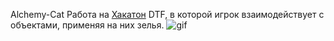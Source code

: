 Alchemy-Cat
Работа на [Хакатон](https://dtf.ru/hackathon/82344-alchemycat-nash-pervyy-hakaton-hack-rabota) DTF, в которой игрок взаимодействует с объектами, применяя на них зелья. 
![gif](https://i.ibb.co/YThvxHM/GIF1.gif)
